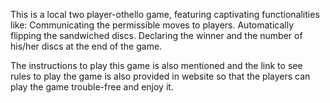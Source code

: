 This is a local two player-othello game, featuring captivating functionalities like:
Communicating the permissible moves to players.
Automatically flipping the sandwiched discs.
Declaring the winner and the number of his/her discs at the end of the game.

The instructions to play this game is also mentioned and the link to see rules to play the game is also provided in website so that the players can play the game trouble-free and enjoy it.
